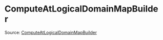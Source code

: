 # ComputeAtLogicalDomainMapBuilder

Source: [ComputeAtLogicalDomainMapBuilder](../../../csrc/logical_domain_map.h#L408)
